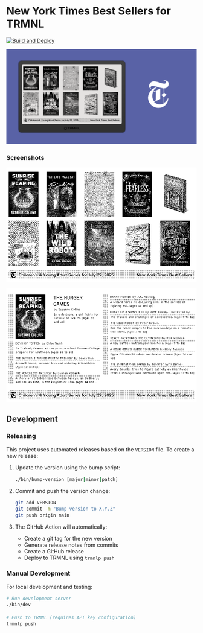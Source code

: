 # New York Times Best Sellers for TRMNL

[![Build and Deploy](https://github.com/stephenyeargin/trmnl-nyt-best-sellers/actions/workflows/build.yml/badge.svg)](https://github.com/stephenyeargin/trmnl-nyt-best-sellers/actions/workflows/build.yml)

![promo](assets/promo.png)

### Screenshots

![Cover View](assets/screenshot.png)

![List View](assets/screenshot-2.png)

## Development

### Releasing

This project uses automated releases based on the `VERSION` file. To create a new release:

1. Update the version using the bump script:
   ```bash
   ./bin/bump-version [major|minor|patch]
   ```

2. Commit and push the version change:
   ```bash
   git add VERSION
   git commit -m "Bump version to X.Y.Z"
   git push origin main
   ```

3. The GitHub Action will automatically:
   - Create a git tag for the new version
   - Generate release notes from commits
   - Create a GitHub release
   - Deploy to TRMNL using `trmnlp push`

### Manual Development

For local development and testing:

```bash
# Run development server
./bin/dev

# Push to TRMNL (requires API key configuration)
trmnlp push
```
